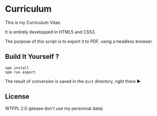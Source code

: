 # Curriculum

This is my Curriculum Vitae.

It is entirely developped in HTML5 and CSS3.

The purpose of this script is to export it to PDF, using a headless browser.

## Build It Yourself ?
```
npm install
npm run export
```
The result of conversion is saved in the `dist` directory, right there :arrow_forward:

## License
WTFPL 2.0 (please don't use my personnal data)